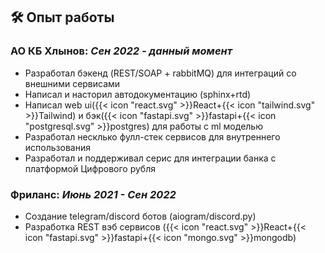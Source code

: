 ## 🛠 Опыт работы

### АО КБ Хлынов: _Сен 2022 - данный момент_

- Разработал бэкенд (REST/SOAP + rabbitMQ) для интеграций со внешними сервисами
- Написал и насторил автодокументацию (sphinx+rtd)
- Написал web ui({{< icon "react.svg" >}}React+{{< icon "tailwind.svg" >}}Tailwind) и бэк({{< icon "fastapi.svg" >}}fastapi+{{< icon "postgresql.svg" >}}postgres) для работы с ml моделью
- Разработал несклько фулл-стек сервисов для внутреннего использования
- Разработал и поддерживал серис для интеграции банка с платформой Цифрового рубля

### Фриланс: _Июнь 2021 - Сен 2022_

- Создание telegram/discord ботов (aiogram/discord.py)
- Разработка REST вэб сервисов ({{< icon "react.svg" >}}React+{{< icon "fastapi.svg" >}}fastapi+{{< icon "mongo.svg" >}}mongodb)